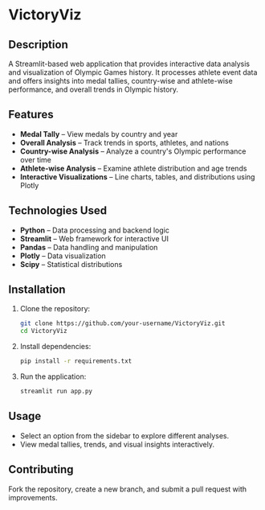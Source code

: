 # VictoryViz  

## Description  
A Streamlit-based web application that provides interactive data analysis and visualization of Olympic Games history. It processes athlete event data and offers insights into medal tallies, country-wise and athlete-wise performance, and overall trends in Olympic history.  

## Features  
- **Medal Tally** – View medals by country and year  
- **Overall Analysis** – Track trends in sports, athletes, and nations  
- **Country-wise Analysis** – Analyze a country's Olympic performance over time  
- **Athlete-wise Analysis** – Examine athlete distribution and age trends  
- **Interactive Visualizations** – Line charts, tables, and distributions using Plotly  

## Technologies Used  
- **Python** – Data processing and backend logic  
- **Streamlit** – Web framework for interactive UI  
- **Pandas** – Data handling and manipulation  
- **Plotly** – Data visualization  
- **Scipy** – Statistical distributions  

## Installation  
1. Clone the repository:  
   ```bash
   git clone https://github.com/your-username/VictoryViz.git
   cd VictoryViz 
   ```  
2. Install dependencies:  
   ```bash
   pip install -r requirements.txt
   ```  
3. Run the application:  
   ```bash
   streamlit run app.py
   ```  

## Usage  
- Select an option from the sidebar to explore different analyses.  
- View medal tallies, trends, and visual insights interactively.  

## Contributing  
Fork the repository, create a new branch, and submit a pull request with improvements.  
